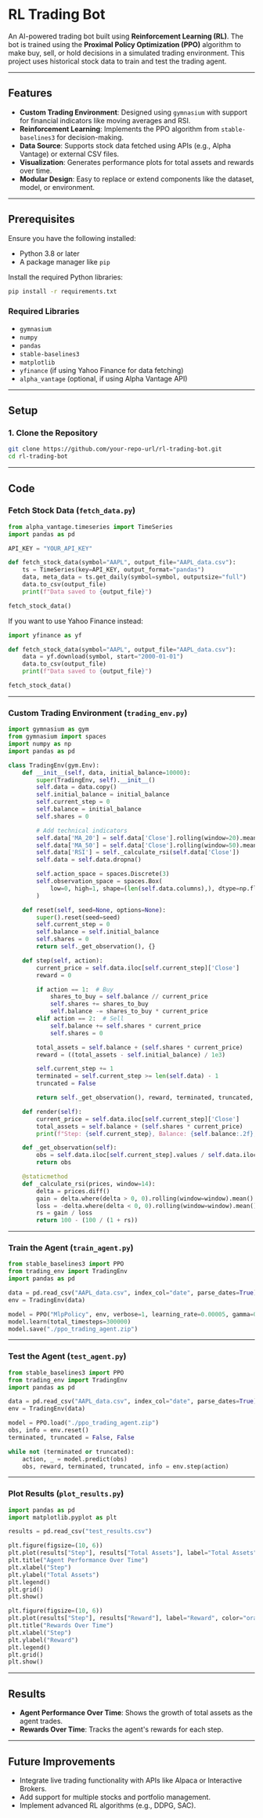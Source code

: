 
# RL Trading Bot

An AI-powered trading bot built using **Reinforcement Learning (RL)**. The bot is trained using the **Proximal Policy Optimization (PPO)** algorithm to make buy, sell, or hold decisions in a simulated trading environment. This project uses historical stock data to train and test the trading agent.

---

## Features

- **Custom Trading Environment**: Designed using `gymnasium` with support for financial indicators like moving averages and RSI.
- **Reinforcement Learning**: Implements the PPO algorithm from `stable-baselines3` for decision-making.
- **Data Source**: Supports stock data fetched using APIs (e.g., Alpha Vantage) or external CSV files.
- **Visualization**: Generates performance plots for total assets and rewards over time.
- **Modular Design**: Easy to replace or extend components like the dataset, model, or environment.

---

## Prerequisites

Ensure you have the following installed:

- Python 3.8 or later
- A package manager like `pip`

Install the required Python libraries:
```bash
pip install -r requirements.txt
```

### Required Libraries

- `gymnasium`
- `numpy`
- `pandas`
- `stable-baselines3`
- `matplotlib`
- `yfinance` (if using Yahoo Finance for data fetching)
- `alpha_vantage` (optional, if using Alpha Vantage API)

---

## Setup

### 1. Clone the Repository
```bash
git clone https://github.com/your-repo-url/rl-trading-bot.git
cd rl-trading-bot
```

---

## Code

### Fetch Stock Data (`fetch_data.py`)

```python
from alpha_vantage.timeseries import TimeSeries
import pandas as pd

API_KEY = "YOUR_API_KEY"

def fetch_stock_data(symbol="AAPL", output_file="AAPL_data.csv"):
    ts = TimeSeries(key=API_KEY, output_format="pandas")
    data, meta_data = ts.get_daily(symbol=symbol, outputsize="full")
    data.to_csv(output_file)
    print(f"Data saved to {output_file}")

fetch_stock_data()
```

If you want to use Yahoo Finance instead:
```python
import yfinance as yf

def fetch_stock_data(symbol="AAPL", output_file="AAPL_data.csv"):
    data = yf.download(symbol, start="2000-01-01")
    data.to_csv(output_file)
    print(f"Data saved to {output_file}")

fetch_stock_data()
```

---

### Custom Trading Environment (`trading_env.py`)

```python
import gymnasium as gym
from gymnasium import spaces
import numpy as np
import pandas as pd

class TradingEnv(gym.Env):
    def __init__(self, data, initial_balance=10000):
        super(TradingEnv, self).__init__()
        self.data = data.copy()
        self.initial_balance = initial_balance
        self.current_step = 0
        self.balance = initial_balance
        self.shares = 0

        # Add technical indicators
        self.data['MA_20'] = self.data['Close'].rolling(window=20).mean()
        self.data['MA_50'] = self.data['Close'].rolling(window=50).mean()
        self.data['RSI'] = self._calculate_rsi(self.data['Close'])
        self.data = self.data.dropna()

        self.action_space = spaces.Discrete(3)
        self.observation_space = spaces.Box(
            low=0, high=1, shape=(len(self.data.columns),), dtype=np.float32
        )

    def reset(self, seed=None, options=None):
        super().reset(seed=seed)
        self.current_step = 0
        self.balance = self.initial_balance
        self.shares = 0
        return self._get_observation(), {}

    def step(self, action):
        current_price = self.data.iloc[self.current_step]['Close']
        reward = 0

        if action == 1:  # Buy
            shares_to_buy = self.balance // current_price
            self.shares += shares_to_buy
            self.balance -= shares_to_buy * current_price
        elif action == 2:  # Sell
            self.balance += self.shares * current_price
            self.shares = 0

        total_assets = self.balance + (self.shares * current_price)
        reward = ((total_assets - self.initial_balance) / 1e3)

        self.current_step += 1
        terminated = self.current_step >= len(self.data) - 1
        truncated = False

        return self._get_observation(), reward, terminated, truncated, {}

    def render(self):
        current_price = self.data.iloc[self.current_step]['Close']
        total_assets = self.balance + (self.shares * current_price)
        print(f"Step: {self.current_step}, Balance: {self.balance:.2f}, Shares: {self.shares}, Total Assets: {total_assets:.2f}")

    def _get_observation(self):
        obs = self.data.iloc[self.current_step].values / self.data.iloc[0].values
        return obs

    @staticmethod
    def _calculate_rsi(prices, window=14):
        delta = prices.diff()
        gain = delta.where(delta > 0, 0).rolling(window=window).mean()
        loss = -delta.where(delta < 0, 0).rolling(window=window).mean()
        rs = gain / loss
        return 100 - (100 / (1 + rs))
```

---

### Train the Agent (`train_agent.py`)

```python
from stable_baselines3 import PPO
from trading_env import TradingEnv
import pandas as pd

data = pd.read_csv("AAPL_data.csv", index_col="date", parse_dates=True)
env = TradingEnv(data)

model = PPO("MlpPolicy", env, verbose=1, learning_rate=0.00005, gamma=0.995, clip_range=0.1)
model.learn(total_timesteps=300000)
model.save("./ppo_trading_agent.zip")
```

---

### Test the Agent (`test_agent.py`)

```python
from stable_baselines3 import PPO
from trading_env import TradingEnv
import pandas as pd

data = pd.read_csv("AAPL_data.csv", index_col="date", parse_dates=True)
env = TradingEnv(data)

model = PPO.load("./ppo_trading_agent.zip")
obs, info = env.reset()
terminated, truncated = False, False

while not (terminated or truncated):
    action, _ = model.predict(obs)
    obs, reward, terminated, truncated, info = env.step(action)
```

---

### Plot Results (`plot_results.py`)

```python
import pandas as pd
import matplotlib.pyplot as plt

results = pd.read_csv("test_results.csv")

plt.figure(figsize=(10, 6))
plt.plot(results["Step"], results["Total Assets"], label="Total Assets")
plt.title("Agent Performance Over Time")
plt.xlabel("Step")
plt.ylabel("Total Assets")
plt.legend()
plt.grid()
plt.show()

plt.figure(figsize=(10, 6))
plt.plot(results["Step"], results["Reward"], label="Reward", color="orange")
plt.title("Rewards Over Time")
plt.xlabel("Step")
plt.ylabel("Reward")
plt.legend()
plt.grid()
plt.show()
```

---

## Results

- **Agent Performance Over Time**: Shows the growth of total assets as the agent trades.
- **Rewards Over Time**: Tracks the agent's rewards for each step.

---

## Future Improvements

- Integrate live trading functionality with APIs like Alpaca or Interactive Brokers.
- Add support for multiple stocks and portfolio management.
- Implement advanced RL algorithms (e.g., DDPG, SAC).
